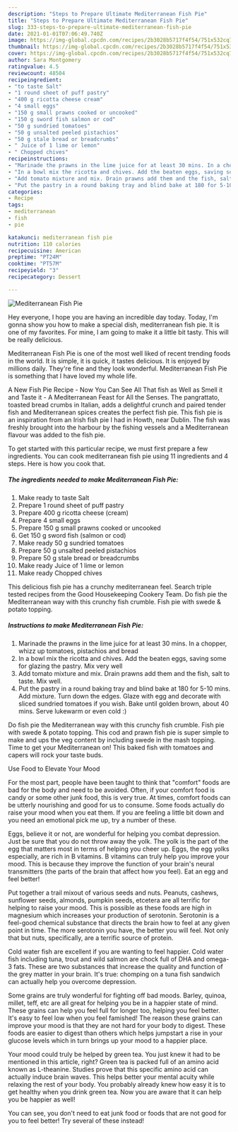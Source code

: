 ```yaml
---
description: "Steps to Prepare Ultimate Mediterranean Fish Pie"
title: "Steps to Prepare Ultimate Mediterranean Fish Pie"
slug: 333-steps-to-prepare-ultimate-mediterranean-fish-pie
date: 2021-01-01T07:06:49.740Z
image: https://img-global.cpcdn.com/recipes/2b3028b5717f4f54/751x532cq70/mediterranean-fish-pie-recipe-main-photo.jpg
thumbnail: https://img-global.cpcdn.com/recipes/2b3028b5717f4f54/751x532cq70/mediterranean-fish-pie-recipe-main-photo.jpg
cover: https://img-global.cpcdn.com/recipes/2b3028b5717f4f54/751x532cq70/mediterranean-fish-pie-recipe-main-photo.jpg
author: Sara Montgomery
ratingvalue: 4.5
reviewcount: 48504
recipeingredient:
- "to taste Salt"
- "1 round sheet of puff pastry"
- "400 g ricotta cheese cream"
- "4 small eggs"
- "150 g small prawns cooked or uncooked"
- "150 g sword fish salmon or cod"
- "50 g sundried tomatoes"
- "50 g unsalted peeled pistachios"
- "50 g stale bread or breadcrumbs"
- " Juice of 1 lime or lemon"
- " Chopped chives"
recipeinstructions:
- "Marinade the prawns in the lime juice for at least 30 mins. In a chopper, whizz up tomatoes, pistachios and bread"
- "In a bowl mix the ricotta and chives. Add the beaten eggs, saving some for glazing the pastry. Mix very well"
- "Add tomato mixture and mix. Drain prawns add them and the fish, salt to taste. Mix well."
- "Put the pastry in a round baking tray and blind bake at 180 for 5-10 mins. Add mixture. Turn down the edges. Glaze with egg and decorate with sliced sundried tomatoes if you wish. Bake until golden brown, about 40 mins. Serve lukewarm or even cold :)"
categories:
- Recipe
tags:
- mediterranean
- fish
- pie

katakunci: mediterranean fish pie 
nutrition: 110 calories
recipecuisine: American
preptime: "PT24M"
cooktime: "PT57M"
recipeyield: "3"
recipecategory: Dessert

---
```



![Mediterranean Fish Pie](https://img-global.cpcdn.com/recipes/2b3028b5717f4f54/751x532cq70/mediterranean-fish-pie-recipe-main-photo.jpg)

Hey everyone, I hope you are having an incredible day today. Today, I'm gonna show you how to make a special dish, mediterranean fish pie. It is one of my favorites. For mine, I am going to make it a little bit tasty. This will be really delicious.

Mediterranean Fish Pie is one of the most well liked of recent trending foods in the world. It is simple, it is quick, it tastes delicious. It is enjoyed by millions daily. They're fine and they look wonderful. Mediterranean Fish Pie is something that I have loved my whole life.

A New Fish Pie Recipe - Now You Can See All That fish as Well as Smell it and Taste it - A Mediterranean Feast for All the Senses. The pangrattato, toasted bread crumbs in Italian, adds a delightful crunch and paired tender fish and Mediterranean spices creates the perfect fish pie. This fish pie is an inspiration from an Irish fish pie I had in Howth, near Dublin. The fish was freshly brought into the harbour by the fishing vessels and a Mediterranean flavour was added to the fish pie.


To get started with this particular recipe, we must first prepare a few ingredients. You can cook mediterranean fish pie using 11 ingredients and 4 steps. Here is how you cook that.

<!--inarticleads1-->

##### The ingredients needed to make Mediterranean Fish Pie:

1. Make ready to taste Salt
1. Prepare 1 round sheet of puff pastry
1. Prepare 400 g ricotta cheese (cream)
1. Prepare 4 small eggs
1. Prepare 150 g small prawns cooked or uncooked
1. Get 150 g sword fish (salmon or cod)
1. Make ready 50 g sundried tomatoes
1. Prepare 50 g unsalted peeled pistachios
1. Prepare 50 g stale bread or breadcrumbs
1. Make ready  Juice of 1 lime or lemon
1. Make ready  Chopped chives


This delicious fish pie has a crunchy mediterranean feel. Search triple tested recipes from the Good Housekeeping Cookery Team. Do fish pie the Mediterranean way with this crunchy fish crumble. Fish pie with swede &amp; potato topping. 

<!--inarticleads2-->

##### Instructions to make Mediterranean Fish Pie:

1. Marinade the prawns in the lime juice for at least 30 mins. In a chopper, whizz up tomatoes, pistachios and bread
1. In a bowl mix the ricotta and chives. Add the beaten eggs, saving some for glazing the pastry. Mix very well
1. Add tomato mixture and mix. Drain prawns add them and the fish, salt to taste. Mix well.
1. Put the pastry in a round baking tray and blind bake at 180 for 5-10 mins. Add mixture. Turn down the edges. Glaze with egg and decorate with sliced sundried tomatoes if you wish. Bake until golden brown, about 40 mins. Serve lukewarm or even cold :)


Do fish pie the Mediterranean way with this crunchy fish crumble. Fish pie with swede &amp; potato topping. This cod and prawn fish pie is super simple to make and ups the veg content by including swede in the mash topping. Time to get your Mediterranean on! This baked fish with tomatoes and capers will rock your taste buds. 

Use Food to Elevate Your Mood


For the most part, people have been taught to think that "comfort" foods are bad for the body and need to be avoided. Often, if your comfort food is candy or some other junk food, this is very true. At times, comfort foods can be utterly nourishing and good for us to consume. Some foods actually do raise your mood when you eat them. If you are feeling a little bit down and you need an emotional pick me up, try a number of these.

Eggs, believe it or not, are wonderful for helping you combat depression. Just be sure that you do not throw away the yolk. The yolk is the part of the egg that matters most in terms of helping you cheer up. Eggs, the egg yolks especially, are rich in B vitamins. B vitamins can truly help you improve your mood. This is because they improve the function of your brain's neural transmitters (the parts of the brain that affect how you feel). Eat an egg and feel better!

Put together a trail mixout of various seeds and nuts. Peanuts, cashews, sunflower seeds, almonds, pumpkin seeds, etcetera are all terrific for helping to raise your mood. This is possible as these foods are high in magnesium which increases your production of serotonin. Serotonin is a feel-good chemical substance that directs the brain how to feel at any given point in time. The more serotonin you have, the better you will feel. Not only that but nuts, specifically, are a terrific source of protein.

Cold water fish are excellent if you are wanting to feel happier. Cold water fish including tuna, trout and wild salmon are chock full of DHA and omega-3 fats. These are two substances that increase the quality and function of the grey matter in your brain. It's true: chomping on a tuna fish sandwich can actually help you overcome depression. 

Some grains are truly wonderful for fighting off bad moods. Barley, quinoa, millet, teff, etc are all great for helping you be in a happier state of mind. These grains can help you feel full for longer too, helping you feel better. It's easy to feel low when you feel famished! The reason these grains can improve your mood is that they are not hard for your body to digest. These foods are easier to digest than others which helps jumpstart a rise in your glucose levels which in turn brings up your mood to a happier place.

Your mood could truly be helped by green tea. You just knew it had to be mentioned in this article, right? Green tea is packed full of an amino acid known as L-theanine. Studies prove that this specific amino acid can actually induce brain waves. This helps better your mental acuity while relaxing the rest of your body. You probably already knew how easy it is to get healthy when you drink green tea. Now you are aware that it can help you be happier as well!

You can see, you don't need to eat junk food or foods that are not good for you to feel better! Try several of these instead!

